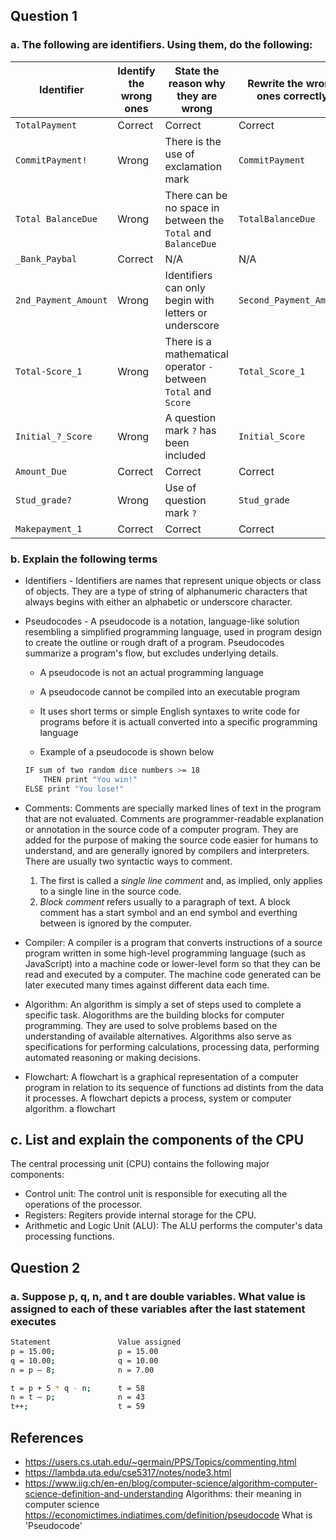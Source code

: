 ## Question 1
### a. The following are identifiers. Using them, do the following:

| Identifier | Identify the wrong ones | State the reason why they are wrong | Rewrite the wrong ones correctly |
|-----|-----|-----|-----|
| `TotalPayment` | Correct | Correct | Correct |
| `CommitPayment!` | Wrong | There is the use of exclamation mark | `CommitPayment` |
| `Total BalanceDue` | Wrong | There can be no space in between the `Total` and `BalanceDue` | `TotalBalanceDue` |
| `_Bank_Paybal` | Correct | N/A | N/A |
| `2nd_Payment_Amount` | Wrong | Identifiers can only begin with letters or underscore | `Second_Payment_Amount` |
| `Total-Score_1` | Wrong | There is a mathematical operator `-` between `Total` and `Score` | `Total_Score_1` |
| `Initial_?_Score` | Wrong | A question mark `?` has been included | `Initial_Score` |
| `Amount_Due` | Correct | Correct | Correct |
| `Stud_grade?` | Wrong | Use of question mark `?`| `Stud_grade` |
| `Makepayment_1` | Correct | Correct | Correct |

### b. Explain the following terms

- Identifiers - Identifiers are names that represent unique objects or class of objects. They are a type of string of alphanumeric characters that always begins with either an alphabetic or underscore character.

- Pseudocodes - A pseudocode is a notation, language-like solution resembling a simplified programming language, used in program design to create the outline or rough draft of a program. Pseudocodes summarize a program's flow, but excludes underlying details.
    - A pseudocode is not an actual programming language
    - A pseudocode cannot be compiled into an executable program
    - It uses short terms or simple English syntaxes to write code for programs before it is actuall converted into a specific programming language

    - Example of a pseudocode is shown below
    ```sh
    IF sum of two random dice numbers >= 18
        THEN print "You win!"
    ELSE print "You lose!"
    ```

- Comments: Comments are specially marked lines of text in the program that are not evaluated. Comments are programmer-readable explanation or annotation in the source code of a computer program. They are added for the purpose of making the source code easier for humans to understand, and are generally ignored by compilers and interpreters. There are usually two syntactic ways to comment.
    1. The first is called a _single line comment_ and, as implied, only applies to a single line in the source code.
    2. _Block comment_ refers usually to a paragraph of text. A block comment has a start symbol and an end symbol and everthing between is ignored by the computer.

- Compiler: A compiler is a program that converts instructions of a source program written in some high-level programming language (such as JavaScript) into a machine code or lower-level form so that they can be read and executed by a computer. The machine code generated can be later executed many times against different data each time.

- Algorithm: An algorithm is simply a set of steps used to complete a specific task. Alogorithms are the building blocks for computer programming. They are used to solve problems based on the understanding of available alternatives. Algorithms also serve as specifications for performing calculations, processing data, performing automated reasoning or making decisions.

- Flowchart: A flowchart is a graphical representation of a computer program in relation to its sequence of functions ad distints from the data it processes. A flowchart depicts a process, system or computer algorithm. a flowchart

## c. List and explain the components of the CPU

The central processing unit (CPU) contains the following major components:

- Control unit: The control unit is responsible for executing all the operations of the processor.
- Registers: Regiters provide internal storage for the CPU.
- Arithmetic and Logic Unit (ALU): The ALU performs the computer's data processing functions.

## Question 2
### a. Suppose p, q, n, and t are double variables. What value is assigned to each of these variables after the last statement executes

```sh
Statement               Value assigned
p = 15.00;              p = 15.00
q = 10.00;              q = 10.00
n = p – 8;              n = 7.00

t = p + 5 * q - n;      t = 58 
n = t – p;              n = 43
t++;                    t = 59
```


## References
- https://users.cs.utah.edu/~germain/PPS/Topics/commenting.html
- https://lambda.uta.edu/cse5317/notes/node3.html
- https://www.iig.ch/en-en/blog/computer-science/algorithm-computer-science-definition-and-understanding Algorithms: their meaning in computer science
https://economictimes.indiatimes.com/definition/pseudocode What is 'Pseudocode'